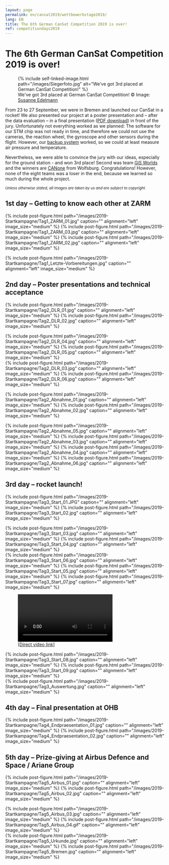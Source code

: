 ```yaml
---
layout: page
permalink: en/cansat2019/wettbewerbstage2019/
lang: EN
title: The 6th German CanSat Competition 2019 is over!
ref: competitiondays2019
---
```


# The 6th German CanSat Competition 2019 is over!

<figure class="center medium">
  {% include self-linked-image.html path="/images/Siegerfoto.jpg" alt="We've got 3rd placed at German CanSat Competition!" %}
  <figcaption>We've got 3rd placed at German CanSat Competition! © Image: <a href="https://www.susanne-edelmann.de/">Susanne Edelmann</a></figcaption>
</figure>

From 23 to 27 September, we were in Bremen and launched our CanSat in a rocket! We also presented our project at a poster presentation and – after the data evaluation – in a final presentation ([PDF download](/images/2019-Startkampagne/Endpraesentation.pdf)) in front of the jury. Unfortunately not everything worked as we planned: The software for our STM chip was not ready in time, and therefore we could not use the cameras, the reaction wheel, the gyroscope and other sensors during the flight. However, our [backup system](/Backup-Lösungen/) worked, so we could at least measure air pressure and temperature.

Nevertheless, we were able to convince the jury with our ideas, especially for the ground station - and won 3rd place! Second was team [GiS Worlds](http://www.gis-wf.de/cansat-wettbewerb/) and the winners are [CANone](http://www.gis-wf.de/cansat-wettbewerb/) from Wolfsburg. Congratulations! However, none of the eight teams was a loser in the end, because we learned so much during the whole project.

<small><em>Unless otherwise stated, all images are taken by us and are subject to copyright.</em></small>

## 1st day – Getting to know each other at ZARM

{% include post-figure.html path="/images/2019-Startkampagne/Tag1_ZARM_01.jpg" caption="" alignment="left" image_size="medium" %}
{% include post-figure.html path="/images/2019-Startkampagne/Tag1_ZARM_03.jpg" caption="" alignment="left" image_size="medium" %}
{% include post-figure.html path="/images/2019-Startkampagne/Tag1_ZARM_02.jpg" caption="" alignment="left" image_size="medium" %}
<div class="clearfix"></div>
{% include post-figure.html path="/images/2019-Startkampagne/Tag1_Letzte-Vorbereitungen.jpg" caption="" alignment="left" image_size="medium" %}
<div class="clearfix"></div>

## 2nd day – Poster presentations and technical acceptance

{% include post-figure.html path="/images/2019-Startkampagne/Tag2_DLR_01.jpg" caption="" alignment="left" image_size="medium" %}
{% include post-figure.html path="/images/2019-Startkampagne/Tag2_DLR_02.jpg" caption="" alignment="left" image_size="medium" %}
<div class="clearfix"></div>
{% include post-figure.html path="/images/2019-Startkampagne/Tag2_DLR_04.jpg" caption="" alignment="left" image_size="medium" %}
{% include post-figure.html path="/images/2019-Startkampagne/Tag2_DLR_05.jpg" caption="" alignment="left" image_size="medium" %}
<div class="clearfix"></div>
{% include post-figure.html path="/images/2019-Startkampagne/Tag2_DLR_03.jpg" caption="" alignment="left" image_size="medium" %}
{% include post-figure.html path="/images/2019-Startkampagne/Tag2_DLR_06.jpg" caption="" alignment="left" image_size="medium" %}
<div class="clearfix"></div>

{% include post-figure.html path="/images/2019-Startkampagne/Tag2_Abnahme_01.jpg" caption="" alignment="left" image_size="medium" %}
{% include post-figure.html path="/images/2019-Startkampagne/Tag2_Abnahme_02.jpg" caption="" alignment="left" image_size="medium" %}
<div class="clearfix"></div>
{% include post-figure.html path="/images/2019-Startkampagne/Tag2_Abnahme_05.jpg" caption="" alignment="left" image_size="medium" %}
{% include post-figure.html path="/images/2019-Startkampagne/Tag2_Abnahme_03.jpg" caption="" alignment="left" image_size="medium" %}
{% include post-figure.html path="/images/2019-Startkampagne/Tag2_Abnahme_04.jpg" caption="" alignment="left" image_size="medium" %}
{% include post-figure.html path="/images/2019-Startkampagne/Tag2_Abnahme_06.jpg" caption="" alignment="left" image_size="medium" %}
<div class="clearfix"></div>

## 3rd day – rocket launch!

{% include post-figure.html path="/images/2019-Startkampagne/Tag3_Start_01.JPG" caption="" alignment="left" image_size="medium" %}
{% include post-figure.html path="/images/2019-Startkampagne/Tag3_Start_02.jpg" caption="" alignment="left" image_size="medium" %}
<div class="clearfix"></div>
{% include post-figure.html path="/images/2019-Startkampagne/Tag3_Start_03.jpg" caption="" alignment="left" image_size="medium" %}
{% include post-figure.html path="/images/2019-Startkampagne/Tag3_Start_04.jpg" caption="" alignment="left" image_size="medium" %}
<div class="clearfix"></div>
{% include post-figure.html path="/images/2019-Startkampagne/Tag3_Start_06.jpg" caption="" alignment="left" image_size="medium" %}
{% include post-figure.html path="/images/2019-Startkampagne/Tag3_Start_05.jpg" caption="" alignment="left" image_size="medium" %}
{% include post-figure.html path="/images/2019-Startkampagne/Tag3_Start_07.jpg" caption="" alignment="left" image_size="medium" %}
<div class="clearfix"></div>
<figure class="center medium">
  <video src="/images/2019-Startkampagne/Tag3_Start.mp4" alt="Bis zu 700m hoch soll die Rakete fliegen." controls></video>
  <figcaption>
    <a href="/images/2019-Startkampagne/Tag3_Start.mp4">[Direct video link]</a>
  </figcaption>
</figure>
<div class="clearfix"></div>
{% include post-figure.html path="/images/2019-Startkampagne/Tag3_Start_08.jpg" caption="" alignment="left" image_size="medium" %}
{% include post-figure.html path="/images/2019-Startkampagne/Tag3_Start_09.jpg" caption="" alignment="left" image_size="medium" %}
<div class="clearfix"></div>
{% include post-figure.html path="/images/2019-Startkampagne/Tag3_Auswertung.jpg" caption="" alignment="left" image_size="medium" %}
<div class="clearfix"></div>

## 4th day – Final presentation at OHB

{% include post-figure.html path="/images/2019-Startkampagne/Tag4_Endpraesentation_01.jpg" caption="" alignment="left" image_size="medium" %}
{% include post-figure.html path="/images/2019-Startkampagne/Tag4_Endpraesentation_02.jpg" caption="" alignment="left" image_size="medium" %}
<div class="clearfix"></div>

## 5th day – Prize-giving at Airbus Defence and Space / Ariane Group

{% include post-figure.html path="/images/2019-Startkampagne/Tag5_Airbus_01.jpg" caption="" alignment="left" image_size="medium" %}
{% include post-figure.html path="/images/2019-Startkampagne/Tag5_Airbus_02.jpg" caption="" alignment="left" image_size="medium" %}
<div class="clearfix"></div>
{% include post-figure.html path="/images/2019-Startkampagne/Tag5_Airbus_03.jpg" caption="" alignment="left" image_size="medium" %}
{% include post-figure.html path="/images/2019-Startkampagne/Tag5_Airbus_04.gif" caption="" alignment="left" image_size="medium" %}
<div class="clearfix"></div>
{% include post-figure.html path="/images/2019-Startkampagne/Tag5_Urkunde.jpg" caption="" alignment="left" image_size="medium" %}
{% include post-figure.html path="/images/2019-Startkampagne/Tag5_Bremen.jpg" caption="" alignment="left" image_size="medium" %}
<div class="clearfix"></div>
